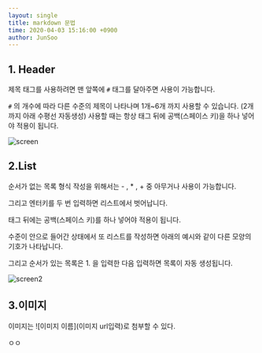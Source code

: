 ```yaml
---
layout: single
title: markdown 문법
time: 2020-04-03 15:16:00 +0900
author: JunSoo
---
```




## 1. Header

제목 태그를 사용하려면 맨 앞쪽에 `#` 태그를 달아주면 사용이 가능합니다.

`#` 의 개수에 따라 다른 수준의 제목이 나타나며 1개~6개 까지 사용할 수 있습니다. (2개까지 아래 수평선 자동생성) 사용할 때는 항상 태그 뒤에 공백(스페이스 키)을 하나 넣어야 적용이 됩니다.

![screen](https://img1.daumcdn.net/thumb/R1280x0/?scode=mtistory2&fname=https%3A%2F%2Fk.kakaocdn.net%2Fdn%2FcW8gUC%2FbtqBujwRgvQ%2FlKQEz0tAkRUu5YjnM4j8o0%2Fimg.png)

## 2.List

순서가 없는 목록 형식 작성을 위해서는 - , * , + 중 아무거나 사용이 가능합니다.

그리고 엔터키를 두 번 입력하면 리스트에서 벗어납니다.

태그 뒤에는 공백(스페이스 키)를 하나 넣어야 적용이 됩니다.

수준이 안으로 들어간 상태에서 또 리스트를 작성하면 아래의 예시와 같이 다른 모양의 기호가 나타납니다.  

그리고 순서가 있는 목록은 1. 을 입력한 다음 입력하면 목록이 자동 생성됩니다.

![screen2](https://img1.daumcdn.net/thumb/R1280x0/?scode=mtistory2&fname=https%3A%2F%2Fk.kakaocdn.net%2Fdn%2FbvBQdp%2FbtqBvtFvS9V%2FcQK56K6rrnLpRFwl3ma7yk%2Fimg.png)



## 3.이미지

이미지는  ![이미지 이름](이미지 url입력)로 첨부할 수 있다.

ㅇㅇ